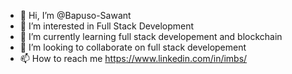 - 👋 Hi, I’m @Bapuso-Sawant
- 👀 I’m interested in Full Stack Development
- 🌱 I’m currently learning full stack developement and blockchain
- 💞️ I’m looking to collaborate on full stack developement
- 📫 How to reach me https://www.linkedin.com/in/imbs/

<!---
Bapuso-Sawant/Bapuso-Sawant is a ✨ special ✨ repository because its `README.md` (this file) appears on your GitHub profile.
You can click the Preview link to take a look at your changes.
--->
